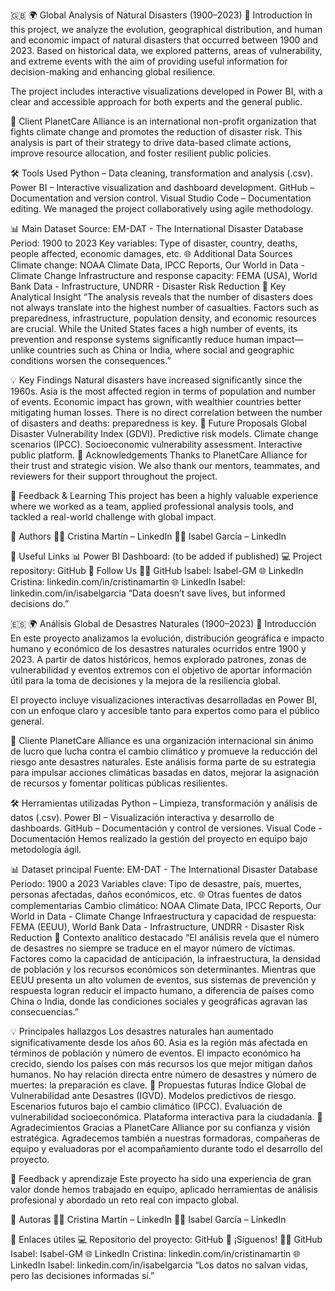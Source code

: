 🇬🇧 🌍 Global Analysis of Natural Disasters (1900–2023)
🔎 Introduction
In this project, we analyze the evolution, geographical distribution, and human and economic impact of natural disasters that occurred between 1900 and 2023. Based on historical data, we explored patterns, areas of vulnerability, and extreme events with the aim of providing useful information for decision-making and enhancing global resilience.

The project includes interactive visualizations developed in Power BI, with a clear and accessible approach for both experts and the general public.

🤝 Client
PlanetCare Alliance is an international non-profit organization that fights climate change and promotes the reduction of disaster risk. This analysis is part of their strategy to drive data-based climate actions, improve resource allocation, and foster resilient public policies.

🛠️ Tools Used
Python – Data cleaning, transformation and analysis (.csv).
Power BI – Interactive visualization and dashboard development.
GitHub – Documentation and version control.
Visual Studio Code – Documentation editing.
We managed the project collaboratively using agile methodology.

📊 Main Dataset
Source: EM-DAT - The International Disaster Database
Period: 1900 to 2023
Key variables: Type of disaster, country, deaths, people affected, economic damages, etc.
🌐 Additional Data Sources
Climate change: NOAA Climate Data, IPCC Reports, Our World in Data - Climate Change
Infrastructure and response capacity: FEMA (USA), World Bank Data - Infrastructure, UNDRR - Disaster Risk Reduction
📌 Key Analytical Insight
“The analysis reveals that the number of disasters does not always translate into the highest number of casualties. Factors such as preparedness, infrastructure, population density, and economic resources are crucial. While the United States faces a high number of events, its prevention and response systems significantly reduce human impact—unlike countries such as China or India, where social and geographic conditions worsen the consequences.”

💡 Key Findings
Natural disasters have increased significantly since the 1960s.
Asia is the most affected region in terms of population and number of events.
Economic impact has grown, with wealthier countries better mitigating human losses.
There is no direct correlation between the number of disasters and deaths: preparedness is key.
🚀 Future Proposals
Global Disaster Vulnerability Index (GDVI).
Predictive risk models.
Climate change scenarios (IPCC).
Socioeconomic vulnerability assessment.
Interactive public platform.
🙌 Acknowledgements
Thanks to PlanetCare Alliance for their trust and strategic vision.
We also thank our mentors, teammates, and reviewers for their support throughout the project.

💬 Feedback & Learning
This project has been a highly valuable experience where we worked as a team, applied professional analysis tools, and tackled a real-world challenge with global impact.

👥 Authors
👩‍💻 Cristina Martín – LinkedIn
👩‍💻 Isabel García – LinkedIn

🔗 Useful Links
📊 Power BI Dashboard: (to be added if published)
💻 Project repository: GitHub
📢 Follow Us
🐱‍👤 GitHub Isabel: Isabel-GM
🌐 LinkedIn Cristina: linkedin.com/in/cristinamartin
🌐 LinkedIn Isabel: linkedin.com/in/isabelgarcia
“Data doesn’t save lives, but informed decisions do.”

🇪🇸 🌍 Análisis Global de Desastres Naturales (1900–2023)
🔎 Introducción
En este proyecto analizamos la evolución, distribución geográfica e impacto humano y económico de los desastres naturales ocurridos entre 1900 y 2023. A partir de datos históricos, hemos explorado patrones, zonas de vulnerabilidad y eventos extremos con el objetivo de aportar información útil para la toma de decisiones y la mejora de la resiliencia global.

El proyecto incluye visualizaciones interactivas desarrolladas en Power BI, con un enfoque claro y accesible tanto para expertos como para el público general.

🤝 Cliente
PlanetCare Alliance es una organización internacional sin ánimo de lucro que lucha contra el cambio climático y promueve la reducción del riesgo ante desastres naturales. Este análisis forma parte de su estrategia para impulsar acciones climáticas basadas en datos, mejorar la asignación de recursos y fomentar políticas públicas resilientes.

🛠️ Herramientas utilizadas
Python – Limpieza, transformación y análisis de datos (.csv).
Power BI – Visualización interactiva y desarrollo de dashboards.
GitHub – Documentación y control de versiones.
Visual Code - Documentación
Hemos realizado la gestión del proyecto en equipo bajo metodología ágil.

📊 Dataset principal
Fuente: EM-DAT - The International Disaster Database
Periodo: 1900 a 2023
Variables clave: Tipo de desastre, país, muertes, personas afectadas, daños económicos, etc.
🌐 Otras fuentes de datos complementarias
Cambio climático: NOAA Climate Data, IPCC Reports, Our World in Data - Climate Change
Infraestructura y capacidad de respuesta: FEMA (EEUU), World Bank Data - Infrastructure, UNDRR - Disaster Risk Reduction
📌 Contexto analítico destacado
“El análisis revela que el número de desastres no siempre se traduce en el mayor número de víctimas. Factores como la capacidad de anticipación, la infraestructura, la densidad de población y los recursos económicos son determinantes. Mientras que EEUU presenta un alto volumen de eventos, sus sistemas de prevención y respuesta logran reducir el impacto humano, a diferencia de países como China o India, donde las condiciones sociales y geográficas agravan las consecuencias.”

💡 Principales hallazgos
Los desastres naturales han aumentado significativamente desde los años 60.
Asia es la región más afectada en términos de población y número de eventos.
El impacto económico ha crecido, siendo los países con más recursos los que mejor mitigan daños humanos.
No hay relación directa entre número de desastres y número de muertes: la preparación es clave.
🚀 Propuestas futuras
Índice Global de Vulnerabilidad ante Desastres (IGVD).
Modelos predictivos de riesgo.
Escenarios futuros bajo el cambio climático (IPCC).
Evaluación de vulnerabilidad socioeconómica.
Plataforma interactiva para la ciudadanía.
🙌 Agradecimientos
Gracias a PlanetCare Alliance por su confianza y visión estratégica.
Agradecemos también a nuestras formadoras, compañeras de equipo y evaluadoras por el acompañamiento durante todo el desarrollo del proyecto.

💬 Feedback y aprendizaje
Este proyecto ha sido una experiencia de gran valor donde hemos trabajado en equipo, aplicado herramientas de análisis profesional y abordado un reto real con impacto global.

👥 Autoras
👩‍💻 Cristina Martín – LinkedIn
👩‍💻 Isabel García – LinkedIn

🔗 Enlaces útiles
💻 Repositorio del proyecto: GitHub
📢 ¡Síguenos!
🐱‍👤 GitHub Isabel: Isabel-GM
🌐 LinkedIn Cristina: linkedin.com/in/cristinamartin
🌐 LinkedIn Isabel: linkedin.com/in/isabelgarcia
“Los datos no salvan vidas, pero las decisiones informadas sí.”
